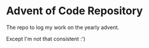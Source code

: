 # Advent of Code Repository

The repo to log my work on the yearly advent.

Except I'm not that consistent :')
